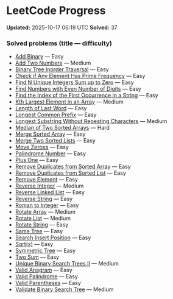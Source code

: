 # LeetCode Progress

**Updated:** 2025-10-17 06:19 UTC
**Solved:** 37

### Solved problems (title — difficulty)

- [Add Binary](https://leetcode.com/problems/add-binary/) — Easy
- [Add Two Numbers](https://leetcode.com/problems/add-two-numbers/) — Medium
- [Binary Tree Inorder Traversal](https://leetcode.com/problems/binary-tree-inorder-traversal/) — Easy
- [Check if Any Element Has Prime Frequency](https://leetcode.com/problems/check-if-any-element-has-prime-frequency/) — Easy
- [Find N Unique Integers Sum up to Zero](https://leetcode.com/problems/find-n-unique-integers-sum-up-to-zero/) — Easy
- [Find Numbers with Even Number of Digits](https://leetcode.com/problems/find-numbers-with-even-number-of-digits/) — Easy
- [Find the Index of the First Occurrence in a String](https://leetcode.com/problems/find-the-index-of-the-first-occurrence-in-a-string/) — Easy
- [Kth Largest Element in an Array](https://leetcode.com/problems/kth-largest-element-in-an-array/) — Medium
- [Length of Last Word](https://leetcode.com/problems/length-of-last-word/) — Easy
- [Longest Common Prefix](https://leetcode.com/problems/longest-common-prefix/) — Easy
- [Longest Substring Without Repeating Characters](https://leetcode.com/problems/longest-substring-without-repeating-characters/) — Medium
- [Median of Two Sorted Arrays](https://leetcode.com/problems/median-of-two-sorted-arrays/) — Hard
- [Merge Sorted Array](https://leetcode.com/problems/merge-sorted-array/) — Easy
- [Merge Two Sorted Lists](https://leetcode.com/problems/merge-two-sorted-lists/) — Easy
- [Move Zeroes](https://leetcode.com/problems/move-zeroes/) — Easy
- [Palindrome Number](https://leetcode.com/problems/palindrome-number/) — Easy
- [Plus One](https://leetcode.com/problems/plus-one/) — Easy
- [Remove Duplicates from Sorted Array](https://leetcode.com/problems/remove-duplicates-from-sorted-array/) — Easy
- [Remove Duplicates from Sorted List](https://leetcode.com/problems/remove-duplicates-from-sorted-list/) — Easy
- [Remove Element](https://leetcode.com/problems/remove-element/) — Easy
- [Reverse Integer](https://leetcode.com/problems/reverse-integer/) — Medium
- [Reverse Linked List](https://leetcode.com/problems/reverse-linked-list/) — Easy
- [Reverse String](https://leetcode.com/problems/reverse-string/) — Easy
- [Roman to Integer](https://leetcode.com/problems/roman-to-integer/) — Easy
- [Rotate Array](https://leetcode.com/problems/rotate-array/) — Medium
- [Rotate List](https://leetcode.com/problems/rotate-list/) — Medium
- [Rotate String](https://leetcode.com/problems/rotate-string/) — Easy
- [Same Tree](https://leetcode.com/problems/same-tree/) — Easy
- [Search Insert Position](https://leetcode.com/problems/search-insert-position/) — Easy
- [Sqrt(x)](https://leetcode.com/problems/sqrtx/) — Easy
- [Symmetric Tree](https://leetcode.com/problems/symmetric-tree/) — Easy
- [Two Sum](https://leetcode.com/problems/two-sum/) — Easy
- [Unique Binary Search Trees II](https://leetcode.com/problems/unique-binary-search-trees-ii/) — Medium
- [Valid Anagram](https://leetcode.com/problems/valid-anagram/) — Easy
- [Valid Palindrome](https://leetcode.com/problems/valid-palindrome/) — Easy
- [Valid Parentheses](https://leetcode.com/problems/valid-parentheses/) — Easy
- [Validate Binary Search Tree](https://leetcode.com/problems/validate-binary-search-tree/) — Medium
